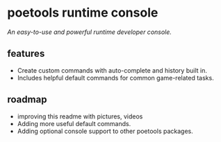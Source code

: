 # poetools runtime console
_An easy-to-use and powerful runtime developer console._

## features
- Create custom commands with auto-complete and history built in.
- Includes helpful default commands for common game-related tasks.

## roadmap
- improving this readme with pictures, videos
- Adding more useful default commands.
- Adding optional console support to other poetools packages.
